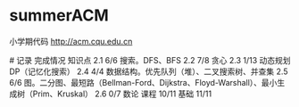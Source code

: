 # summerACM
小学期代码
http://acm.cqu.edu.cn

﻿# 记录
完成情况    知识点
2.1  6/6   搜索。DFS、BFS
2.2  7/8   贪心
2.3  1/13  动态规划DP（记忆化搜索）
2.4  4/4   数据结构。优先队列（堆）、二叉搜索树、并查集
2.5  6/6   图。二分图、最短路（Bellman-Ford、Dijkstra、Floyd-Warshall）、最小生成树（Prim、Kruskal）
2.6  0/7   数论
课程 10/11
基础 11/11
